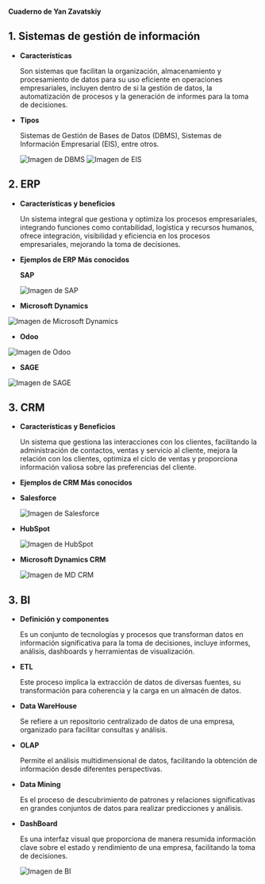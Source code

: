 **Cuaderno de Yan Zavatskiy**

## 1. Sistemas de gestión de información

* **Características**
  
  Son sistemas que facilitan la organización, almacenamiento y procesamiento de datos   para su uso eficiente en operaciones empresariales, incluyen dentro de si la gestión de datos, la automatización de procesos y la generación de informes para la toma de decisiones.
  
* **Tipos**
  
  Sistemas de Gestión de Bases de Datos (DBMS), Sistemas de Información Empresarial (EIS), entre otros.

  ![Imagen de DBMS](https://miro.medium.com/v2/resize:fit:1200/0*kUHyd26FyzKeoiZX.png)
   ![Imagen de EIS](https://www.essaysx.com/wp-content/uploads/2016/12/eis-660x330.jpg)
  
## 2. ERP

* **Características y beneficios**

  Un sistema integral que gestiona y optimiza los procesos empresariales, integrando funciones como contabilidad, logística y recursos humanos, ofrece integración, visibilidad y eficiencia en los procesos empresariales, mejorando la toma de decisiones. 

* **Ejemplos de ERP Más conocidos**
  
    **SAP**
  
  ![Imagen de SAP](https://media.licdn.com/dms/image/D4D12AQHmSqGmFzL4-g/article-cover_image-shrink_600_2000/0/1680450034064?e=2147483647&v=beta&t=Qm6YDOwXu8-O7Fpc28p_AxcJoBpaRuOOR8_pJmxZzzQ)
  
 *   **Microsoft Dynamics**
  
  ![Imagen de Microsoft Dynamics](https://www.ibermatica365.com/wp-content/uploads/2019/09/Customer-Insights3.png)
  
 *   **Odoo**
  
  ![Imagen de Odoo](https://upload.wikimedia.org/wikipedia/commons/2/25/Odoo_12e_homepage.png)
  
*    **SAGE**
  
  ![Imagen de SAGE](https://solitium.es/img/Software-ERP_Sage-50_600px.jpg)
  
## 3. CRM

* **Características y Beneficios**
  
  Un sistema que gestiona las interacciones con los clientes, facilitando la administración de contactos, ventas y servicio al cliente, mejora la relación con los clientes, optimiza el ciclo de ventas y proporciona información valiosa sobre las preferencias del cliente. 


* **Ejemplos de CRM Más conocidos**
  
*  **Salesforce**

   ![Imagen de Salesforce](https://www.damcogroup.com/salesforce/wp-content/themes/salesforce/img/home/salesforce-360-2.svg)

*  **HubSpot**

   ![Imagen de HubSpot](https://www.hubspot.com/hs-fs/hubfs/International%20Web/Mkt%20Analytics/CRBfinal8-EN.png?width=540&name=CRBfinal8-EN.png)

 * **Microsoft Dynamics CRM**

   ![Imagen de MD CRM](https://www.cic.es/wp-content/uploads/2018/09/crm.png)


## 3. BI

* **Definición y componentes**

  Es un conjunto de tecnologías y procesos que transforman datos en información significativa para la toma de decisiones, incluye informes, análisis, dashboards y herramientas de visualización.

* **ETL**
  
  Este proceso implica la extracción de datos de diversas fuentes, su transformación para coherencia y la carga en un almacén de datos.

* **Data WareHouse**

  Se refiere a un repositorio centralizado de datos de una empresa, organizado para facilitar consultas y análisis.

* **OLAP**

  Permite el análisis multidimensional de datos, facilitando la obtención de información desde diferentes perspectivas.

* **Data Mining**
  
  Es el proceso de descubrimiento de patrones y relaciones significativas en grandes conjuntos de datos para realizar predicciones y análisis.

* **DashBoard**

  Es una interfaz visual que proporciona de manera resumida información clave sobre el estado y rendimiento de una empresa, facilitando la toma de decisiones.

  ![Imagen de BI](https://www.juanbarrios.com/wp-content/uploads/2019/12/diagram-business-intelligence.png) 
  
